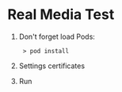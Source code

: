 # Real Media Test

1) Don't forget load Pods:
    
        > pod install

2) Settings certificates 
3) Run


